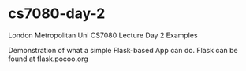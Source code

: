 # cs7080-day-2
London Metropolitan Uni CS7080 Lecture Day 2 Examples

Demonstration of what a simple Flask-based App can do.
Flask can be found at flask.pocoo.org
